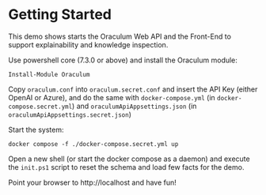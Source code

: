 # Getting Started

This demo shows starts the Oraculum Web API and the Front-End to support explainability and knowledge inspection.

Use powershell core (7.3.0 or above) and install the Oraculum module:

    Install-Module Oraculum

Copy ``oraculum.conf`` into ``oraculum.secret.conf`` and insert the API Key (either OpenAI or Azure), and do the same 
with ``docker-compose.yml`` (in ``docker-compose.secret.yml``) and ``oraculumApiAppsettings.json`` (in ``oraculumApiAppsettings.secret.json``)

Start the system:

    docker compose -f ./docker-compose.secret.yml up

Open a new shell (or start the docker compose as a daemon) and execute the ``init.ps1`` script to reset the schema and load few facts for the demo.

Point your browser to http://localhost and have fun!

